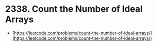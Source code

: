 # 2338. Count the Number of Ideal Arrays

- [https://leetcode.com/problems/count-the-number-of-ideal-arrays/](https://leetcode.com/problems/count-the-number-of-ideal-arrays/)
